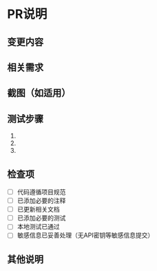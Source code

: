 # PR说明

## 变更内容

<!-- 请详细描述本次PR的主要变更内容 -->

## 相关需求

<!-- 如有相关的需求或问题，请在此处链接 -->

## 截图（如适用）

<!-- 如有界面变更，请提供截图 -->

## 测试步骤

<!-- 请描述如何测试您的变更 -->
1. 
2. 
3. 

## 检查项

- [ ] 代码遵循项目规范
- [ ] 已添加必要的注释
- [ ] 已更新相关文档
- [ ] 已添加必要的测试
- [ ] 本地测试已通过
- [ ] 敏感信息已妥善处理（无API密钥等敏感信息提交）

## 其他说明

<!-- 其他需要说明的事项 --> 